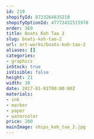 ```yaml
---
id: 219
shopifyId: 8723264635210
shopifyOptionId: 47772431515978
order: 369
title: Boats Koh Tao 2
slug: boats-koh-tao-2
url: art-works/boats-koh-tao-2
aliases: []
categories:
- graphics
inStock: true
isVisible: false
height: 21
width: 30
date: 2017-01-01T00:00:00Z
materials:
- ink
- marker
- paper
- watercolor
price: 200
mainImage: ships_koh_tao_2.jpg
---
```


